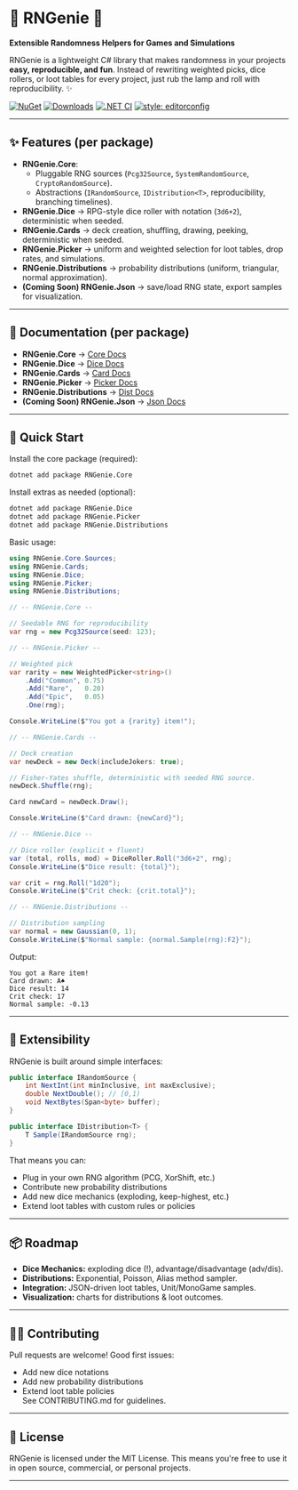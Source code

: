 # 🎩 RNGenie 🔮
**Extensible Randomness Helpers for Games and Simulations**

RNGenie is a lightweight C# library that makes randomness in your projects **easy, reproducible, and fun**.
Instead of rewriting weighted picks, dice rollers, or loot tables for every project, just rub the lamp and roll with reproducibility. ✨

[![NuGet](https://img.shields.io/nuget/v/RNGenie.Core.svg)](https://www.nuget.org/packages/RNGenie.Core/)
[![Downloads](https://img.shields.io/nuget/dt/RNGenie.Core.svg)](https://www.nuget.org/packages/RNGenie.Core/)
[![.NET CI](https://github.com/FloatObject/RNGenie/actions/workflows/dotnet.yml/badge.svg?branch=master)](https://github.com/FloatObject/RNGenie/actions/workflows/dotnet.yml)
[![style: editorconfig](https://img.shields.io/badge/style-editorconfig-blue)](./CONTRIBUTING.md)

---

## ✨ Features (per package)
- **RNGenie.Core**:
  - Pluggable RNG sources (`Pcg32Source`, `SystemRandomSource`, `CryptoRandomSource`).
  - Abstractions (`IRandomSource`, `IDistribution<T>`, reproducibility, branching timelines).
- **RNGenie.Dice** → RPG-style dice roller with notation (`3d6+2`), deterministic when seeded.
- **RNGenie.Cards** → deck creation, shuffling, drawing, peeking, deterministic when seeded.
- **RNGenie.Picker** → uniform and weighted selection for loot tables, drop rates, and simulations.
- **RNGenie.Distributions** → probability distributions (uniform, triangular, normal approximation).
- **(Coming Soon) RNGenie.Json** → save/load RNG state, export samples for visualization.

---

## 📄 Documentation (per package)
- **RNGenie.Core** → [Core Docs](https://github.com/FloatObject/RNGenie/blob/master/docs/core.md)
- **RNGenie.Dice** → [Dice Docs](https://github.com/FloatObject/RNGenie/blob/master/docs/dice.md)
- **RNGenie.Cards** → [Card Docs](https://github.com/FloatObject/RNGenie/blob/master/docs/cards.md)
- **RNGenie.Picker** → [Picker Docs](https://github.com/FloatObject/RNGenie/blob/master/docs/picker.md)
- **RNGenie.Distributions** → [Dist Docs](https://github.com/FloatObject/RNGenie/blob/master/docs/distributions.md)
- **(Coming Soon) RNGenie.Json** → [Json Docs](https://github.com/FloatObject/RNGenie/blob/master/docs/json.md)

---

## 🚀 Quick Start

Install the core package (required):
```sh
dotnet add package RNGenie.Core
```

Install extras as needed (optional):
```sh
dotnet add package RNGenie.Dice
dotnet add package RNGenie.Picker
dotnet add package RNGenie.Distributions
```

Basic usage:
```cs
using RNGenie.Core.Sources;
using RNGenie.Cards;
using RNGenie.Dice;
using RNGenie.Picker;
using RNGenie.Distributions;

// -- RNGenie.Core --

// Seedable RNG for reproducibility
var rng = new Pcg32Source(seed: 123);

// -- RNGenie.Picker --

// Weighted pick
var rarity = new WeightedPicker<string>()
    .Add("Common", 0.75)
    .Add("Rare",   0.20)
    .Add("Epic",   0.05)
    .One(rng);

Console.WriteLine($"You got a {rarity} item!");

// -- RNGenie.Cards --

// Deck creation
var newDeck = new Deck(includeJokers: true);

// Fisher-Yates shuffle, deterministic with seeded RNG source.
newDeck.Shuffle(rng);

Card newCard = newDeck.Draw();

Console.WriteLine($"Card drawn: {newCard}");

// -- RNGenie.Dice --

// Dice roller (explicit + fluent)
var (total, rolls, mod) = DiceRoller.Roll("3d6+2", rng);
Console.WriteLine($"Dice result: {total}");

var crit = rng.Roll("1d20");
Console.WriteLine($"Crit check: {crit.total}");

// -- RNGenie.Distributions --

// Distribution sampling
var normal = new Gaussian(0, 1);
Console.WriteLine($"Normal sample: {normal.Sample(rng):F2}");
```

Output:
```text
You got a Rare item!
Card drawn: A♠
Dice result: 14
Crit check: 17
Normal sample: -0.13
```
---

## 🧩 Extensibility

RNGenie is built around simple interfaces:
```cs
public interface IRandomSource {
    int NextInt(int minInclusive, int maxExclusive);
    double NextDouble(); // [0,1)
    void NextBytes(Span<byte> buffer);
}

public interface IDistribution<T> {
    T Sample(IRandomSource rng);
}
```

That means you can:
- Plug in your own RNG algorithm (PCG, XorShift, etc.)
- Contribute new probability distributions
- Add new dice mechanics (exploding, keep-highest, etc.)
- Extend loot tables with custom rules or policies

---

## 📦 Roadmap

- **Dice Mechanics:** exploding dice (!), advantage/disadvantage (adv/dis).
- **Distributions:** Exponential, Poisson, Alias method sampler.
- **Integration:** JSON-driven loot tables, Unit/MonoGame samples.
- **Visualization:** charts for distributions & loot outcomes.

---

## 👩‍💻 Contributing

Pull requests are welcome!
Good first issues:
- Add new dice notations
- Add new probability distributions
- Extend loot table policies  
See CONTRIBUTING.md for guidelines.

---

## 📜 License

RNGenie is licensed under the MIT License.
This means you're free to use it in open source, commercial, or personal projects.

---

